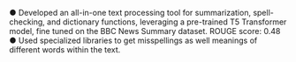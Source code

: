 ●	Developed an all-in-one text processing tool for summarization, spell-checking, and dictionary functions, leveraging a pre-trained T5 Transformer model, fine tuned on the BBC News Summary dataset. ROUGE score: 0.48
●	Used specialized libraries to get misspellings as well meanings of different words within the text.
